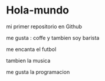 # Hola-mundo

mi primer repositorio en Github

me gusta : coffe y tambien soy barista

me encanta el futbol 

tambien la musica

me gusta la  programacion
